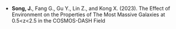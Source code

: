 - <strong>Song, J.</strong>, Fang G., Gu Y., Lin Z., and Kong X. (2023). The Effect of Environment on the Properties of The Most Massive Galaxies at 0.5<z<2.5 in the COSMOS-DASH Field


